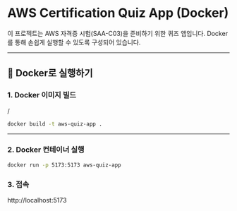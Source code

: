 # AWS Certification Quiz App (Docker)

이 프로젝트는 AWS 자격증 시험(SAA-C03)을 준비하기 위한 퀴즈 앱입니다. Docker를 통해 손쉽게 실행할 수 있도록 구성되어 있습니다.

---

## 🐳 Docker로 실행하기

### 1. Docker 이미지 빌드

/

```bash
docker build -t aws-quiz-app .
```

---

### 2. Docker 컨테이너 실행

```bash
docker run -p 5173:5173 aws-quiz-app
```

### 3. 접속

http://localhost:5173 
